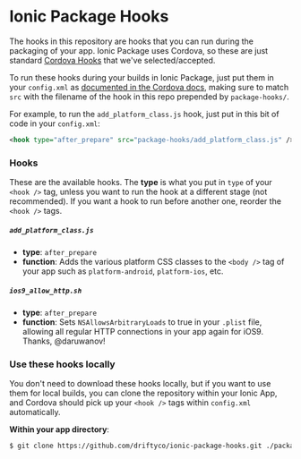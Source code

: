 # Ionic Package Hooks

The hooks in this repository are hooks that you can run during the packaging of
your app. Ionic Package uses Cordova, so these are just standard [Cordova
Hooks](http://cordova.apache.org/docs/en/edge/guide/appdev/hooks/index.html)
that we've selected/accepted.

To run these hooks during your builds in Ionic Package, just put them in your
`config.xml` as [documented in the Cordova
docs](http://cordova.apache.org/docs/en/edge/guide/appdev/hooks/index.html),
making sure to match `src` with the filename of the hook in this repo prepended
by `package-hooks/`.

For example, to run the `add_platform_class.js` hook, just put in this bit of
code in your `config.xml`:

```xml
<hook type="after_prepare" src="package-hooks/add_platform_class.js" />
```

### Hooks

These are the available hooks. The **type** is what you put in `type` of your
`<hook />` tag, unless you want to run the hook at a different stage (not
recommended). If you want a hook to run before another one, reorder the `<hook
/>` tags.

##### `add_platform_class.js`

* **type**: `after_prepare`
* **function**: Adds the various platform CSS classes to the `<body />` tag of
  your app such as `platform-android`, `platform-ios`, etc.

##### `ios9_allow_http.sh`

* **type**: `after_prepare`
* **function**: Sets `NSAllowsArbitraryLoads` to true in your `.plist` file,
  allowing all regular HTTP connections in your app again for iOS9. Thanks,
  @daruwanov!

### Use these hooks locally

You don't need to download these hooks locally, but if you want to use them for
local builds, you can clone the repository within your Ionic App, and Cordova
should pick up your `<hook />` tags within `config.xml` automatically.

**Within your app directory**:
```bash
$ git clone https://github.com/driftyco/ionic-package-hooks.git ./package-hooks
```
